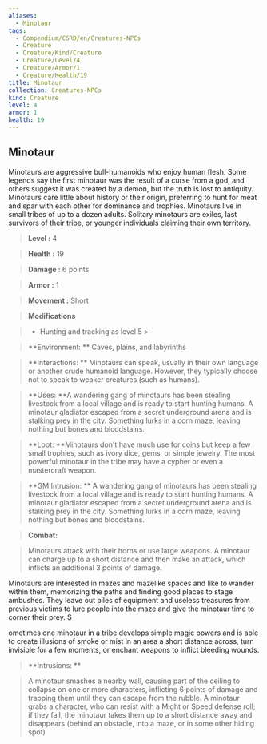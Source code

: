 ```yaml
---
aliases:
  - Minotaur
tags:
  - Compendium/CSRD/en/Creatures-NPCs
  - Creature
  - Creature/Kind/Creature
  - Creature/Level/4
  - Creature/Armor/1
  - Creature/Health/19
title: Minotaur
collection: Creatures-NPCs
kind: Creature
level: 4
armor: 1
health: 19
---
```

## Minotaur    
Minotaurs are aggressive bull-humanoids who enjoy human flesh. Some legends say the first minotaur was the result of a curse from a god, and others suggest it was created by a demon, but the truth is lost to antiquity. Minotaurs care little about history or their origin, preferring to hunt for meat and spar with each other for dominance and trophies. Minotaurs live in small tribes of up to a dozen adults. Solitary minotaurs are exiles, last survivors of their tribe, or younger individuals claiming their own territory.    
  
    
> **Level :** 4    
> **Health :** 19    
> **Damage :** 6 points    
> **Armor :** 1    
> **Movement :** Short    
> **Modifications**    
>- Hunting and tracking as level 5 >  
>    
> **Environment: ** Caves, plains, and labyrinths    
> **Interactions: ** Minotaurs can speak, usually in their own language or another crude humanoid language. However, they typically choose not to speak to weaker creatures (such as humans).    
> **Uses: **A wandering gang of minotaurs has been stealing livestock from a local village and is ready to start hunting humans. A minotaur gladiator escaped from a secret underground arena and is stalking prey in the city. Something lurks in a corn maze, leaving nothing but bones and bloodstains.    
> **Loot: **Minotaurs don't have much use for coins but keep a few small trophies, such as ivory dice, gems, or simple jewelry. The most powerful minotaur in the tribe may have a cypher or even a mastercraft weapon.    
> **GM Intrusion: ** A wandering gang of minotaurs has been stealing livestock from a local village and is ready to start hunting humans. A minotaur gladiator escaped from a secret underground arena and is stalking prey in the city. Something lurks in a corn maze, leaving nothing but bones and bloodstains.    
  
> **Combat:**   
> Minotaurs attack with their horns or use large weapons. A minotaur can charge up to a short distance and then make an attack, which inflicts an additional 3 points of damage.   
Minotaurs are interested in mazes and mazelike spaces and like to wander within them, memorizing the paths and finding good places to stage ambushes. They leave out piles of equipment and useless treasures from previous victims to lure people into the maze and give the minotaur time to corner their prey. S  
ometimes one minotaur in a tribe develops simple magic powers and is able to create illusions of smoke or mist in an area a short distance across, turn invisible for a few moments, or enchant weapons to inflict bleeding wounds.    
    
  
> **Intrusions: **   
> A minotaur smashes a nearby wall, causing part of the ceiling to collapse on one or more characters, inflicting 6 points of damage and trapping them until they can escape from the rubble. A minotaur grabs a character, who can resist with a Might or Speed defense roll; if they fail, the minotaur takes them up to a short distance away and disappears (behind an obstacle, into a maze, or in some other hiding spot)    
